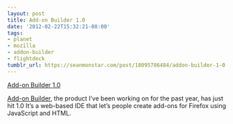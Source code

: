 ```yaml
---
layout: post
title: Add-on Builder 1.0
date: '2012-02-22T15:32:21-08:00'
tags:
- planet
- mozilla
- addon-builder
- flightdeck
tumblr_url: https://seanmonstar.com/post/18095786484/addon-builder-1-0
---
```

[Add-on Builder 1.0](http://blog.mozilla.com/addons/2012/02/22/add-on-builder-1-0-is-ready-for-liftoff/)  

[Add-on Builder](https://builder.addons.mozilla.org), the product I’ve been working on for the past year, has just hit 1.0 It’s a web-based IDE that let’s people create add-ons for Firefox using JavaScript and HTML.

